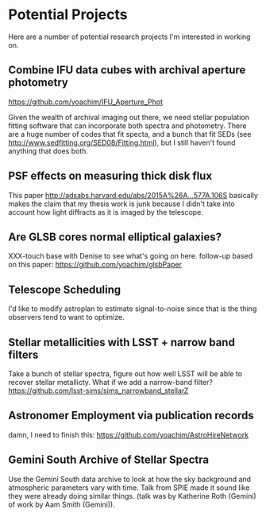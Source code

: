 # Potential Projects

Here are a number of potential research projects I'm interested in working on.

## Combine IFU data cubes with archival aperture photometry

https://github.com/yoachim/IFU_Aperture_Phot

Given the wealth of archival imaging out there, we need stellar population fitting software that can incorporate both spectra and photometry. There are a huge number of codes that fit specta, and a bunch that fit SEDs (see http://www.sedfitting.org/SED08/Fitting.html), but I still haven't found anything that does both.


## PSF effects on measuring thick disk flux

This paper http://adsabs.harvard.edu/abs/2015A%26A...577A.106S basically makes the claim that my thesis work is junk because I didn't take into account how light diffracts as it is imaged by the telescope.  

## Are GLSB cores normal elliptical galaxies?

XXX-touch base with Denise to see what's going on here.
follow-up based on this paper: https://github.com/yoachim/glsbPaper

## Telescope Scheduling

I'd like to modify astroplan to estimate signal-to-noise since that is the thing observers tend to want to optimize. 


## Stellar metallicities with LSST + narrow band filters

Take a bunch of stellar spectra, figure out how well LSST will be able to recover stellar metallicty. What if we add a narrow-band filter? https://github.com/lsst-sims/sims_narrowband_stellarZ

## Astronomer Employment via publication records

damn, I need to finish this:
https://github.com/yoachim/AstroHireNetwork

## Gemini South Archive of Stellar Spectra

Use the Gemini South data archive to look at how the sky background and atmospheric parameters vary with time. Talk from SPIE made it sound like they were already doing similar things. (talk was by Katherine Roth (Gemini) of work by Aam Smith (Gemini)).
